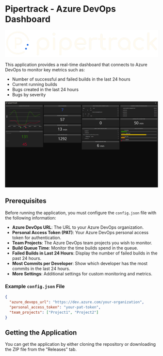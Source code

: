 # Pipertrack - Azure DevOps Dashboard

![](docs/logo.png)

This application provides a real-time dashboard that connects to Azure DevOps to monitor key metrics such as:

- Number of successful and failed builds in the last 24 hours
- Current running builds
- Bugs created in the last 24 hours
- Bugs by severity

![](docs/app.png)

## Prerequisites

Before running the application, you must configure the `config.json` file with the following information:

- **Azure DevOps URL**: The URL to your Azure DevOps organization.
- **Personal Access Token (PAT)**: Your Azure DevOps personal access token for authentication.
- **Team Projects**: The Azure DevOps team projects you wish to monitor.
- **Build Queue Time**: Monitor the time builds spend in the queue.
- **Failed Builds in Last 24 Hours**: Display the number of failed builds in the past 24 hours.
- **Most Commits per Developer**: Show which developer has the most commits in the last 24 hours.
- **More Settings**: Additional settings for custom monitoring and metrics.

### Example `config.json` File

```json
{
  "azure_devops_url": "https://dev.azure.com/your-organization",
  "personal_access_token": "your-pat-token",
  "team_projects": ["Project1", "Project2"]
}
```

## Getting the Application

You can get the application by either cloning the repository or downloading the ZIP file from the "Releases" tab.
